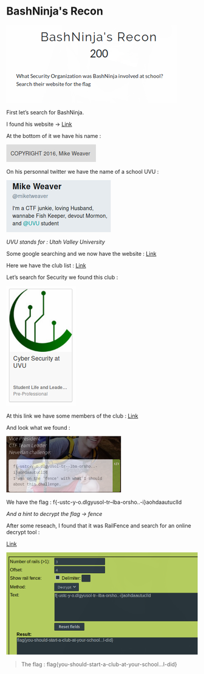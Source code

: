 # BashNinja's Recon

![](./img/1.png#center)

First let’s search for BashNinja.

I found his website → [Link](https://www.thebash.ninja/)

At the bottom of it we have his name :

![](./img/2.png#center)

On his personnal twitter we have the name of a school UVU :

![](./img/3.png#center)

*UVU stands for : Utah Valley University*

Some google searching and we now have the website : [Link](https://www.uvu.edu/)

Here we have the club list : [Link](https://www.uvu.edu/clubs/clublist.html)

Let’s search for Security we found this club :

![](./img/4.png#center)

At this link we have some members of the club : [Link](https://www.uvucsc.com/officers/)

And look what we found :

![](./img/5.png#center)

We have the flag : f{-ustc-y-o.dlgyusol-tr–lba-orsho..-i}aohdaautuclId

*And a hint to decrypt the flag → fence*

After some reseach, I found that it was RailFence and search for an online decrypt tool :

[Link](https://www.geocachingtoolbox.com/index.php?page=railFenceCipher)

![](./img/6.png#center)

> The flag : flag{you-should-start-a-club-at-your-school…I-did}